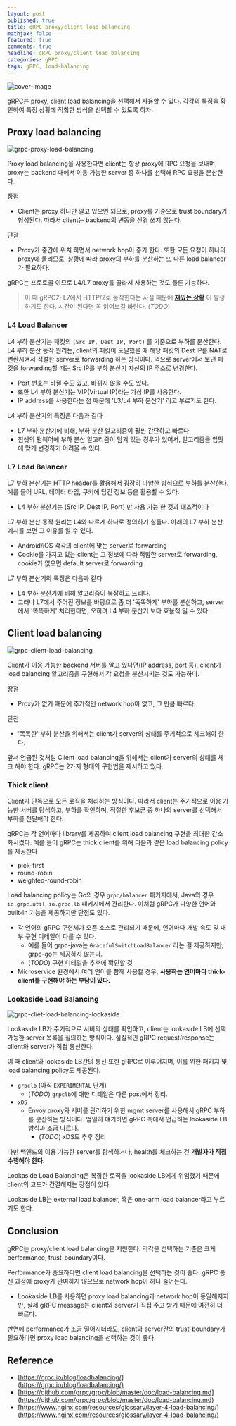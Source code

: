 ```yaml
---
layout: post
published: true
title: gRPC proxy/client load balancing
mathjax: false
featured: true
comments: true
headline: gRPC proxy/client load balancing
categories: gRPC
tags: gRPC, load-balancing
---
```


![cover-image](/images/taking-notes.jpg)

gRPC는 proxy, client load balancing을 선택해서 사용할 수 있다. 각각의 특징을 확인하여 특정 상황에 적합한 방식을 선택할 수 있도록 하자.

## Proxy load balancing

![grpc-proxy-load-balancing](/images/post_image/grpc-load-balancing/grpc-load-balancing1.png)

Proxy load balancing을 사용한다면 client는 항상 proxy에 RPC 요청을 보내며, proxy는 backend 내에서 이용 가능한 server 중 하나를 선택해 RPC 요청을 분산한다.

장점

- Client는 proxy 하나만 알고 있으면 되므로, proxy를 기준으로 trust boundary가 형성된다. 따라서 client는 backend의 변동을 신경 쓰지 않는다.

단점

- Proxy가 중간에 위치 하면서 network hop이 증가 한다. 또한 모든 요청이 하나의 proxy에 몰리므로, 상황에 따라 proxy의 부하를 분산하는 또 다른 load balancer가 필요하다.

gRPC는 프로토콜 이므로 L4/L7 proxy를 골라서 사용하는 것도 물론 가능하다.

> 이 때 gRPC가 L7에서 HTTP/2로 동작한다는 사실 때문에 **[재밌는 상황]()** 이 발생하기도 한다. 시간이 된다면 꼭 읽어보길 바란다. (*TODO*)

### L4 Load Balancer

L4 부하 분산기는 패킷의 `(Src IP, Dest IP, Port)` 를 기준으로 부하를 분산한다. L4 부하 분산 동작 원리는, client의 패킷이 도달했을 때 해당 패킷의 Dest IP를 NAT로 변환시켜서 적절한 server로 forwarding 하는 방식이다. 역으로 server에서 보낸 패킷을 forwarding할 때는 Src IP를 부하 분산기 자신의 IP 주소로 변경한다.

- Port 번호는 바뀔 수도 있고, 바뀌지 않을 수도 있다.
- 또한 L4 부하 분산기는 VIP(Virtual IP)라는 가상 IP를 사용한다.
- IP address를 사용한다는 점 때문에 'L3/L4 부하 분산기' 라고 부르기도 한다.

L4 부하 분산기의 특징은 다음과 같다

- L7 부하 분산기에 비해, 부하 분산 알고리즘이 훨씬 간단하고 빠르다
- 칩셋의 펌웨어에 부하 분산 알고리즘이 담겨 있는 경우가 있어서, 알고리즘을 입맛에 맞게 변경하기 어려울 수 있다.

### L7 Load Balancer

L7 부하 분산기는 HTTP header를 활용해서 굉장히 다양한 방식으로 부하를 분산한다. 예를 들어 URL, 데이터 타입, 쿠키에 담긴 정보 등을 활용할 수 있다.

- L4 부하 분산기는 (Src IP, Dest IP, Port) 만 사용 가능 한 것과 대조적이다

L7 부하 분산 동작 원리는 L4와 다르게 하나로 정의하기 힘들다. 아래의 L7 부하 분산 예시를 보면 그 이유를 알 수 있다.

- Android/iOS 각각의 client에 맞는 server로 forwarding
- Cookie를 가지고 있는 client는 그 정보에 따라 적합한 server로 forwarding, cookie가 없으면 default server로 forwarding

L7 부하 분산기의 특징은 다음과 같다

- L4 부하 분산기에 비해 알고리즘이 복잡하고 느리다.
- 그러나 L7에서 주어진 정보를 바탕으로 좀 더 '똑똑하게' 부하를 분산하고, server에서 '똑똑하게' 처리한다면, 오히려 L4 부하 분산기 보다 효율적 일 수 있다.

## Client load balancing

![grpc-client-load-balancing](/images/post_image/grpc-load-balancing/grpc-load-balancing2.png)

Client가 이용 가능한 backend 서버를 알고 있다면(IP address, port 등), client가 load balancing 알고리즘을 구현해서 각 요청을 분산시키는 것도 가능하다.

장점

- Proxy가 없기 때문에 추가적인 network hop이 없고, 그 만큼 빠르다.

단점

- '똑똑한' 부하 분산을 위해서는 client가 server의 상태를 주기적으로 체크해야 한다.

앞서 언급된 것처럼 Client load balancing을 위해서는 client가 server의 상태를 체크 해야 한다. gRPC는 2가지 형태의 구현법을 제시하고 있다.

### Thick client

Client가 단독으로 모든 로직을 처리하는 방식이다. 따라서 client는 주기적으로 이용 가능한 서버를 탐색하고, 부하를 확인하며, 적절한 후보군 중 하나의 server를 선택해서 부하를 전달해야 한다.

gRPC는 각 언어마다 library를 제공하여 client load balancing 구현을 최대한 간소화시켰다. 예를 들어 gRPC는 thick client를 위해 다음과 같은 load balancing policy를 제공한다

- pick-first
- round-robin
- weighted-round-robin

Load balancing policy는 Go의 경우 `grpc/balancer` 패키지에서, Java의 경우 `io.grpc.util`, `io.grpc.lb` 패키지에서 관리한다. 이처럼 gRPC가 다양한 언어와 built-in 기능을 제공하지만 단점도 있다.

- 각 언어의 gRPC 구현체가 오픈 소스로 관리되기 때문에, 언어마다 개발 속도 및 내부 구현 디테일이 다를 수 있다.
  - 예를 들어 grpc-java는 `GracefulSwitchLoadBalancer` 라는 걸 제공하지만, grpc-go는 제공하지 않는다.
  - (*TODO*) 구현 디테일을 추후에 확인할 것
- Microservice 환경에서 여러 언어를 함께 사용할 경우, **사용하는 언어마다 thick-client를 구현해야 하는 부담이 있다.**

### Lookaside Load Balancing

![grpc-cliet-load-balancing-lookaside](/images/post_image/grpc-load-balancing/grpc-load-balancing3.png)

Lookaside LB가 주기적으로 서버의 상태를 확인하고, client는 lookaside LB에 선택 가능한 server 목록을 질의하는 방식이다. 실질적인 gRPC request/response는 client와 server가 직접 통신한다.

이 때 client와 lookaside LB간의 통신 또한 gRPC로 이루어지며, 이를 위한 패키지 및 load balancing policy도 제공된다.

- `grpclb` (아직 `EXPERIMENTAL` 단계)
  - (*TODO*) `grpclb`에 대한 디테일은 다른 post에서 정리.
- `xDS`
  - Envoy proxy와 서버를 관리하기 위한 mgmt server를 사용해서 gRPC 부하를 분산하는 방식이다. 엄밀히 얘기하면 gRPC 측에서 언급하는 lookaside LB 방식과 조금 다르다.
    - (*TODO*) xDS도 추후 정리

다만 백엔드의 이용 가능한 server를 탐색하거나, health를 체크하는 건 **개발자가 직접 수행해야 한다.**

Lookaside Load Balancing은 복잡한 로직을 lookaside LB에게 위임했기 때문에 client의 코드가 간결해지는 장점이 있다.

Lookaside LB는 external load balancer, 혹은 one-arm load balancer라고 부르기도 한다.

## Conclusion

gRPC는 proxy/client load balancing을 지원한다. 각각을 선택하는 기준은 크게 performance, trust-boundary이다.

Performance가 중요하다면 client load balancing을 선택하는 것이 좋다. gRPC 통신 과정에 proxy가 관여하지 않으므로 network hop이 하나 줄어든다.

- Lookaside LB를 사용하면 proxy load balancing과 network hop이 동일해지지만, 실제 gRPC message는 client와 server가 직접 주고 받기 때문에 여전히 더 빠르다.

반면에 performance가 조금 떨어지더라도, client와 server간의 trust-boundary가 필요하다면 proxy load balancing을 선택하는 것이 좋다.

## Reference

- [https://grpc.io/blog/loadbalancing/](https://grpc.io/blog/loadbalancing/)
- [https://github.com/grpc/grpc/blob/master/doc/load-balancing.md](https://github.com/grpc/grpc/blob/master/doc/load-balancing.md)
- [https://www.nginx.com/resources/glossary/layer-4-load-balancing/](https://www.nginx.com/resources/glossary/layer-4-load-balancing/)
